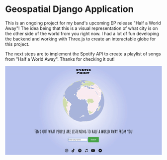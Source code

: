 # Geospatial Django Application

This is an ongoing project for my band's upcoming EP release "Half a World Away"! The idea being that this is a visual representation of what city is on the other side of the world from you right now. I had a lot of fun developing the backend and working with Three.js to create an interactable globe for this project. 

The next steps are to implement the Spotify API to create a playlist of songs from "Half a World Away". Thanks for checking it out!

![alt text](https://github.com/james-mccarron/GeospatialDjango/blob/ec4e825f85e1f6ae6986b2ea1a4be1827201af90/ezgif.com-video-to-gif.gif)
